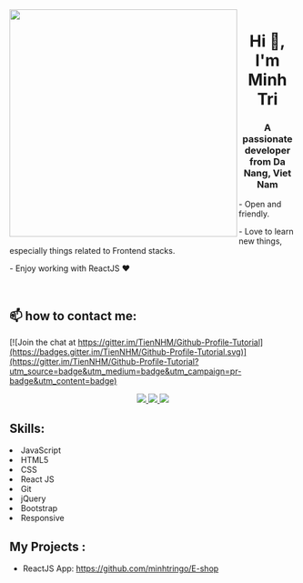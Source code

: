 <img align="left" width="400" src="https://github.githubassets.com/images/modules/profile/profile-first-repo.svg">
<h1 align="center">Hi 👋, I'm Minh Tri</h1>
<p align="center">
  <h3 align="center">A passionate developer from Da Nang, Viet Nam </h3>
	<p>- Open and friendly.</p>
	<p>- Love to learn new things, especially things related to Frontend stacks.</p>
	<p>- Enjoy working with ReactJS ❤</p>
</p>

<br />

## 📫 how to contact me:

[![Join the chat at https://gitter.im/TienNHM/Github-Profile-Tutorial](https://badges.gitter.im/TienNHM/Github-Profile-Tutorial.svg)](https://gitter.im/TienNHM/Github-Profile-Tutorial?utm_source=badge&utm_medium=badge&utm_campaign=pr-badge&utm_content=badge)

<p align="center">
  <a href="https://www.facebook.com/profile.php?id=100031965612925" alt="Facebook">
    <img src="https://img.icons8.com/fluent/48/000000/facebook-new.png" target="_blank" />
  </a> 
  <a href="https://github.com/minhtringo" alt="Github">
    <img src="https://img.icons8.com/fluent/48/000000/github.png"/>
  </a> 
  <a href="mailto:ngominhtri454@gmail.com" alt="Email">
    <img src="https://img.icons8.com/fluent/48/000000/mailing.png"/>
  </a>
</p>

## Skills:
<p align="center">
	 <li><span class="fa-li"><i class="fas fa-check-square"></i></span>JavaScript</li>
	 <li><span class="fa-li"><i class="fas fa-check-square"></i></span>HTML5</li>
	 <li><span class="fa-li"><i class="fas fa-check-square"></i></span>CSS</li>
	 <li><span class="fa-li"><i class="fas fa-check-square"></i></span>React JS</li>
	 <li><span class="fa-li"><i class="fas fa-check-square"></i></span>Git</li>
	 <li><span class="fa-li"><i class="fas fa-check-square"></i></span>jQuery</li>
	 <li><span class="fa-li"><i class="fas fa-check-square"></i></span>Bootstrap</li>
	 <li><span class="fa-li"><i class="fas fa-check-square"></i></span>Responsive</li>
</p>

## My Projects :
- ReactJS App: https://github.com/minhtringo/E-shop
